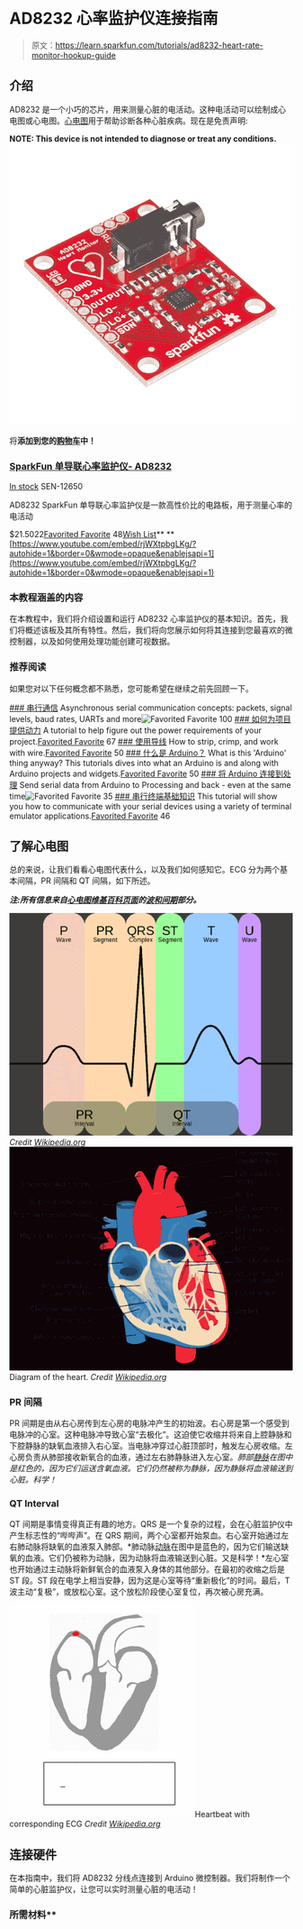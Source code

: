# AD8232 心率监护仪连接指南

> 原文：<https://learn.sparkfun.com/tutorials/ad8232-heart-rate-monitor-hookup-guide>

## 介绍

AD8232 是一个小巧的芯片，用来测量心脏的电活动。这种电活动可以绘制成心电图或心电图。[心电图](http://en.wikipedia.org/wiki/Electrocardiography)用于帮助诊断各种心脏疾病。现在是免责声明:

**NOTE: This device is not intended to diagnose or treat any conditions.**[![SparkFun Single Lead Heart Rate Monitor - AD8232](img/1b5620b956c098597751baf903ffa794.png)](https://www.sparkfun.com/products/12650) 

将**添加到您的[购物车](https://www.sparkfun.com/cart)中！**

### [SparkFun 单导联心率监护仪- AD8232](https://www.sparkfun.com/products/12650)

[In stock](https://learn.sparkfun.com/static/bubbles/ "in stock") SEN-12650

AD8232 SparkFun 单导联心率监护仪是一款高性价比的电路板，用于测量心率的电活动

$21.5022[Favorited Favorite](# "Add to favorites") 48[Wish List](# "Add to wish list")** **[https://www.youtube.com/embed/rjWXtpbgLKg/?autohide=1&border=0&wmode=opaque&enablejsapi=1](https://www.youtube.com/embed/rjWXtpbgLKg/?autohide=1&border=0&wmode=opaque&enablejsapi=1)

### 本教程涵盖的内容

在本教程中，我们将介绍设置和运行 AD8232 心率监护仪的基本知识。首先，我们将概述该板及其所有特性。然后，我们将向您展示如何将其连接到您最喜欢的微控制器，以及如何使用处理功能创建可视数据。

### 推荐阅读

如果您对以下任何概念都不熟悉，您可能希望在继续之前先回顾一下。

[](https://learn.sparkfun.com/tutorials/serial-communication) [### 串行通信](https://learn.sparkfun.com/tutorials/serial-communication) Asynchronous serial communication concepts: packets, signal levels, baud rates, UARTs and more![Favorited Favorite](# "Add to favorites") 100[](https://learn.sparkfun.com/tutorials/how-to-power-a-project) [### 如何为项目提供动力](https://learn.sparkfun.com/tutorials/how-to-power-a-project) A tutorial to help figure out the power requirements of your project.[Favorited Favorite](# "Add to favorites") 67[](https://learn.sparkfun.com/tutorials/working-with-wire) [### 使用导线](https://learn.sparkfun.com/tutorials/working-with-wire) How to strip, crimp, and work with wire.[Favorited Favorite](# "Add to favorites") 50[](https://learn.sparkfun.com/tutorials/what-is-an-arduino) [### 什么是 Arduino？](https://learn.sparkfun.com/tutorials/what-is-an-arduino) What is this 'Arduino' thing anyway? This tutorials dives into what an Arduino is and along with Arduino projects and widgets.[Favorited Favorite](# "Add to favorites") 50[](https://learn.sparkfun.com/tutorials/connecting-arduino-to-processing) [### 将 Arduino 连接到处理](https://learn.sparkfun.com/tutorials/connecting-arduino-to-processing) Send serial data from Arduino to Processing and back - even at the same time![Favorited Favorite](# "Add to favorites") 35[](https://learn.sparkfun.com/tutorials/terminal-basics) [### 串行终端基础知识](https://learn.sparkfun.com/tutorials/terminal-basics) This tutorial will show you how to communicate with your serial devices using a variety of terminal emulator applications.[Favorited Favorite](# "Add to favorites") 46

## 了解心电图

总的来说，让我们看看心电图代表什么，以及我们如何感知它。ECG 分为两个基本间隔，PR 间隔和 QT 间隔，如下所述。

***注:所有信息来自[心电图维基百科页面](http://en.wikipedia.org/wiki/Electrocardiography)的[波和间期](http://en.wikipedia.org/wiki/Electrocardiography#Waves_and_intervals)部分。***

[![alt text](img/4152b455229cec0f67aa79a7c11c4056.png)](https://cdn.sparkfun.com/assets/learn_tutorials/2/5/0/EKG_Complex_en.svg.png)*Credit [Wikipedia.org](http://en.wikipedia.org/wiki/Electrocardiography)*[![alt text](img/81c4f5087f847a87172d81a25e55c6e0.png)](https://cdn.sparkfun.com/assets/learn_tutorials/2/5/0/Heart_diagram-en.svg.png)Diagram of the heart. *Credit [Wikipedia.org](http://en.wikipedia.org/wiki/Heart)*

### PR 间隔

PR 间期是由从右心房传到左心房的电脉冲产生的初始波。右心房是第一个感受到电脉冲的心室。这种电脉冲导致心室“去极化”。这迫使它收缩并将来自上腔静脉和下腔静脉的缺氧血液排入右心室。当电脉冲穿过心脏顶部时，触发左心房收缩。左心房负责从肺部接收新氧合的血液，通过左右肺静脉进入左心室。*肺部[静脉](http://en.wikipedia.org/wiki/vein)在图中是红色的，因为它们运送含氧血液。它们仍然被称为静脉，因为静脉将血液输送到心脏。科学！*

### QT Interval

QT 间期是事情变得真正有趣的地方。QRS 是一个复杂的过程，会在心脏监护仪中产生标志性的“哔哔声”。在 QRS 期间，两个心室都开始泵血。右心室开始通过左右肺动脉将缺氧的血液泵入肺部。*肺动脉[动脉](http://en.wikipedia.org/wiki/Artery)在图中是蓝色的，因为它们输送缺氧的血液。它们仍被称为动脉，因为动脉将血液输送到心脏。又是科学！*左心室也开始通过主动脉将新鲜氧合的血液泵入身体的其他部分。在最初的收缩之后是 ST 段。ST 段在电学上相当安静，因为这是心室等待“重新极化”的时间。最后，T 波主动“复极”，或放松心室。这个放松阶段使心室复位，再次被心房充满。

[![alt text](img/014d50c2e1e953b956a6d02bc536e5dd.png)](https://cdn.sparkfun.com/assets/0/5/1/f/b/ECG_principle_slow__1_.gif)Heartbeat with corresponding ECG *Credit [Wikipedia.org](http://en.wikipedia.org/wiki/Electrocardiography)*

## 连接硬件

在本指南中，我们将 AD8232 分线点连接到 Arduino 微控制器。我们将制作一个简单的心脏监护仪，让您可以实时测量心脏的电活动！

### 所需材料**